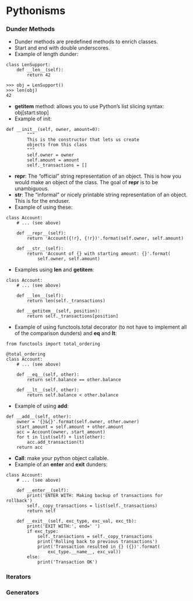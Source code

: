 # Pythonisms

### Dunder Methods
- Dunder methods are predefined methods to enrich classes. 
- Start and end with double underscores. 
- Example of length dunder:
```
class LenSupport:
    def __len__(self):
        return 42

>>> obj = LenSupport()
>>> len(obj)
42
```
- __getitem__ method: allows you to use Python’s list slicing syntax: obj[start:stop]
- Example of init:
```
def __init__(self, owner, amount=0):
        """
        This is the constructor that lets us create
        objects from this class
        """
        self.owner = owner
        self.amount = amount
        self._transactions = []
```
- __repr__: The “official” string representation of an object. This is how you would make an object of the class. The goal of __repr__ is to be unambiguous.
- __str__: The “informal” or nicely printable string representation of an object. This is for the enduser.
- Example of using these:
```
class Account:
    # ... (see above)

    def __repr__(self):
        return 'Account({!r}, {!r})'.format(self.owner, self.amount)

    def __str__(self):
        return 'Account of {} with starting amount: {}'.format(
            self.owner, self.amount)
```
- Examples using __len__ and __getitem__:
```
class Account:
    # ... (see above)

    def __len__(self):
        return len(self._transactions)

    def __getitem__(self, position):
        return self._transactions[position]
```
- Example of using functools.total decorator (to not have to implement all of the comparison dunders) and __eq__ and __lt__:
```
from functools import total_ordering

@total_ordering
class Account:
    # ... (see above)

    def __eq__(self, other):
        return self.balance == other.balance

    def __lt__(self, other):
        return self.balance < other.balance
```
- Example of using __add__:
```
def __add__(self, other):
    owner = '{}&{}'.format(self.owner, other.owner)
    start_amount = self.amount + other.amount
    acc = Account(owner, start_amount)
    for t in list(self) + list(other):
        acc.add_transaction(t)
    return acc
```
- __Call__: make your python object callable. 
- Example of an __enter__ and __exit__ dunders:
```
class Account:
    # ... (see above)

    def __enter__(self):
        print('ENTER WITH: Making backup of transactions for rollback')
        self._copy_transactions = list(self._transactions)
        return self

    def __exit__(self, exc_type, exc_val, exc_tb):
        print('EXIT WITH:', end=' ')
        if exc_type:
            self._transactions = self._copy_transactions
            print('Rolling back to previous transactions')
            print('Transaction resulted in {} ({})'.format(
                exc_type.__name__, exc_val))
        else:
            print('Transaction OK')
```



### Iterators

### Generators
